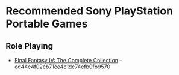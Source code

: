# Recommended Sony PlayStation Portable Games

## Role Playing

* <a name="final-fantasy-iv-the-complete-collection">[Final Fantasy IV: The Complete Collection](https://www.gamefaqs.com/psp/615911-final-fantasy-iv-the-complete-collection) - cd44c4f02eb71ce4c1dc74efb0fb9570
